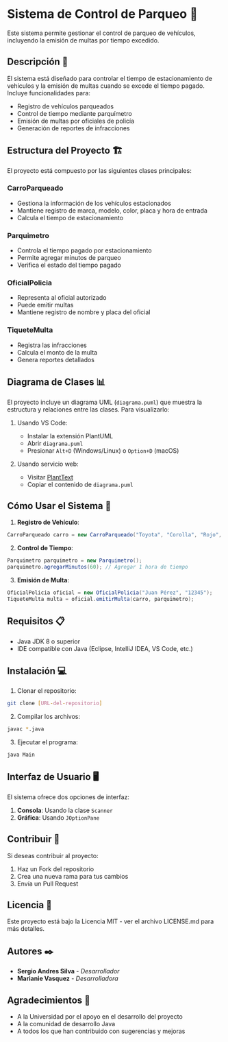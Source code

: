# Sistema de Control de Parqueo 🚗

Este sistema permite gestionar el control de parqueo de vehículos, incluyendo la emisión de multas por tiempo excedido.

## Descripción 📝

El sistema está diseñado para controlar el tiempo de estacionamiento de vehículos y la emisión de multas cuando se excede el tiempo pagado. Incluye funcionalidades para:
- Registro de vehículos parqueados
- Control de tiempo mediante parquímetro
- Emisión de multas por oficiales de policía
- Generación de reportes de infracciones

## Estructura del Proyecto 🏗️

El proyecto está compuesto por las siguientes clases principales:

### CarroParqueado
- Gestiona la información de los vehículos estacionados
- Mantiene registro de marca, modelo, color, placa y hora de entrada
- Calcula el tiempo de estacionamiento

### Parquimetro
- Controla el tiempo pagado por estacionamiento
- Permite agregar minutos de parqueo
- Verifica el estado del tiempo pagado

### OficialPolicia
- Representa al oficial autorizado
- Puede emitir multas
- Mantiene registro de nombre y placa del oficial

### TiqueteMulta
- Registra las infracciones
- Calcula el monto de la multa
- Genera reportes detallados

## Diagrama de Clases 📊

El proyecto incluye un diagrama UML (`diagrama.puml`) que muestra la estructura y relaciones entre las clases. Para visualizarlo:

1. Usando VS Code:
   - Instalar la extensión PlantUML
   - Abrir `diagrama.puml`
   - Presionar `Alt+D` (Windows/Linux) o `Option+D` (macOS)

2. Usando servicio web:
   - Visitar [PlantText](https://www.planttext.com/)
   - Copiar el contenido de `diagrama.puml`

## Cómo Usar el Sistema 🚀

1. **Registro de Vehículo**:
```java
CarroParqueado carro = new CarroParqueado("Toyota", "Corolla", "Rojo", "ABC123");
```

2. **Control de Tiempo**:
```java
Parquimetro parquimetro = new Parquimetro();
parquimetro.agregarMinutos(60); // Agregar 1 hora de tiempo
```

3. **Emisión de Multa**:
```java
OficialPolicia oficial = new OficialPolicia("Juan Pérez", "12345");
TiqueteMulta multa = oficial.emitirMulta(carro, parquimetro);
```

## Requisitos 📋

- Java JDK 8 o superior
- IDE compatible con Java (Eclipse, IntelliJ IDEA, VS Code, etc.)

## Instalación 💻

1. Clonar el repositorio:
```bash
git clone [URL-del-repositorio]
```

2. Compilar los archivos:
```bash
javac *.java
```

3. Ejecutar el programa:
```bash
java Main
```

## Interfaz de Usuario 🖥️

El sistema ofrece dos opciones de interfaz:
1. **Consola**: Usando la clase `Scanner`
2. **Gráfica**: Usando `JOptionPane`

## Contribuir 🤝

Si deseas contribuir al proyecto:
1. Haz un Fork del repositorio
2. Crea una nueva rama para tus cambios
3. Envía un Pull Request

## Licencia 📄

Este proyecto está bajo la Licencia MIT - ver el archivo LICENSE.md para más detalles.

## Autores ✒️

* **Sergio Andres Silva** - *Desarrollador*
* **Marianie Vasquez** - *Desarrolladora*

## Agradecimientos 🎁

* A la Universidad por el apoyo en el desarrollo del proyecto
* A la comunidad de desarrollo Java
* A todos los que han contribuido con sugerencias y mejoras 
